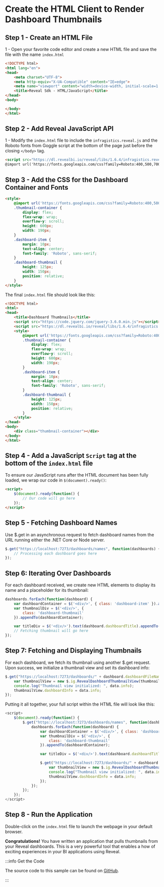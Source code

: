 # Create the HTML Client to Render Dashboard Thumbnails

## Step 1 - Create an HTML File 

1 - Open your favorite code editor and create a new HTML file and save the file with the name `index.html`

```html title="index.html"
<!DOCTYPE html>
<html lang="en">
<head>
    <meta charset="UTF-8">
    <meta http-equiv="X-UA-Compatible" content="IE=edge">
    <meta name="viewport" content="width=device-width, initial-scale=1.0">
    <title>Reveal Sdk - HTML/JavaScript</title>  
</head>
<body>

</body>
</html>
```

## Step 2 - Add Reveal JavaScript API

1 - Modify the `index.html` file to include the `infragistics.reveal.js`  and the Roboto fonts from Goggle script at the bottom of the page just before the closing `</body>` tag.

```html
<script src="https://dl.revealbi.io/reveal/libs/1.6.4/infragistics.reveal.js"></script>
@import url('https://fonts.googleapis.com/css?family=Roboto:400,500,700&display=swap');
```

## Step 3 - Add the CSS for the Dashboard Container and Fonts

```html
<style>
    @import url('https://fonts.googleapis.com/css?family=Roboto:400,500,700&display=swap');
    .thumbnail-container {
        display: flex;
        flex-wrap: wrap;
        overflow-y: scroll;
        height: 600px; 
        width: 190px;
    }
    .dashboard-item {
        margin: 10px;
        text-align: center;
        font-family: 'Roboto', sans-serif;
    }
    .dashboard-thumbnail {
        height: 125px;
        width: 150px;
        position: relative;
    }
</style>
```

The final `index.html` file should look like this:

```html title="index.html"
<!DOCTYPE html>
<html>
<head>
    <title>Dashboard Thumbnails</title>
    <script src="https://code.jquery.com/jquery-3.6.0.min.js"></script>
    <script src="https://dl.revealbi.io/reveal/libs/1.6.4/infragistics.reveal.js"></script>
    <style>
        @import url('https://fonts.googleapis.com/css?family=Roboto:400,500,700&display=swap');
        .thumbnail-container {
            display: flex;
            flex-wrap: wrap;
            overflow-y: scroll;
            height: 600px; 
            width: 190px;
        }
        .dashboard-item {
            margin: 10px;
            text-align: center;
            font-family: 'Roboto', sans-serif;
        }
        .dashboard-thumbnail {
            height: 125px;
            width: 150px;
            position: relative;
        }
    </style>
</head>
<body>
    <div class="thumbnail-container"></div>
</body>
</html>
```

## Step 4 - Add a JavaScript `Script` tag at the bottom of the `index.html` file

To ensure our JavaScript runs after the HTML document has been fully loaded, we wrap our code in `$(document).ready()`:

```html
<script>
    $(document).ready(function() {
        // Our code will go here
    });
</script>

```

## Step 5 - Fetching Dashboard Names
Use $.get in an asynchronous request to fetch dashboard names from the URL running either the .NET Core or Node server. 

```javascript
$.get("https://localhost:7273/dashboards/names", function(dashboards) {
    // Processing each dashboard goes here
});
```


## Step 6: Iterating Over Dashboards
For each dashboard received, we create new HTML elements to display its name and a placeholder for its thumbnail:

```javascript
dashboards.forEach(function(dashboard) {
    var dashboardContainer = $('<div/>', { class: 'dashboard-item' }).appendTo('.thumbnail-container');
    var thumbnailDiv = $('<div/>', {
        class: 'dashboard-thumbnail'
    }).appendTo(dashboardContainer);

    var titleDiv = $('<div/>').text(dashboard.dashboardTitle).appendTo(dashboardContainer);
    // Fetching thumbnail will go here
});
```

## Step 7: Fetching and Displaying Thumbnails
For each dashboard, we fetch its thumbnail using another $.get request. Upon success, we initialize a thumbnail view and set its dashboard info:

```javascript
$.get("https://localhost:7273/dashboards/" + dashboard.dashboardFileName + "/thumbnail", function(data) {
    var thumbnailView = new $.ig.RevealDashboardThumbnailView(thumbnailDiv[0]);
    console.log("Thumbnail view initialized: ", data.info);
    thumbnailView.dashboardInfo = data.info;
});
```

Putting it all together, your full script within the HTML file will look like this:

```javascript
<script>
    $(document).ready(function() {
        $.get("https://localhost:7273/dashboards/names", function(dashboards) {
            dashboards.forEach(function(dashboard) {
                var dashboardContainer = $('<div/>', { class: 'dashboard-item' }).appendTo('.thumbnail-container');
                var thumbnailDiv = $('<div/>', {
                    class: 'dashboard-thumbnail'
                }).appendTo(dashboardContainer);

                var titleDiv = $('<div/>').text(dashboard.dashboardTitle).appendTo(dashboardContainer);

                $.get("https://localhost:7273/dashboards/" + dashboard.dashboardFileName + "/thumbnail", function(data) {
                    var thumbnailView = new $.ig.RevealDashboardThumbnailView(thumbnailDiv[0]);
                    console.log("Thumbnail view initialized: ", data.info);
                    thumbnailView.dashboardInfo = data.info;
                });
            });
        });
    });
</script>
```


## Step 8 - Run the Application

Double-click on the `index.html` file to launch the webpage in your default browser.


**Congratulations!** You have written an application that pulls thumbnails from your Reveal dashboards.  This is a very powerful tool that enables a how of exciting experiences in your BI applications using Reveal.

:::info Get the Code

The source code to this sample can be found on [GitHub](https://github.com/RevealBi/sdk-samples-javascript/tree/main/01-GettingStarted/client/html).

:::
